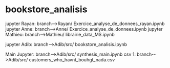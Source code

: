 # bookstore_analisis
jupyter Rayan: branch-->Rayan/ Exercice_analyse_de_donnees_rayan.ipynb
jupyter Anne: branch-->Anne/ Exercice_analyse_de_donnees.ipynb
jupyter Mathieu: branch-->Mathieu/ librairie_data_MS.ipynb

jupyter Adib: branch-->Adib/src/ bookstore_analisis.ipynb


Main Jupyter: branch-->Adib/src/ synthesis_main.ipynb
csv 1: branch-->Adib/src/ customers_who_havnt_bouhgt_nada.csv